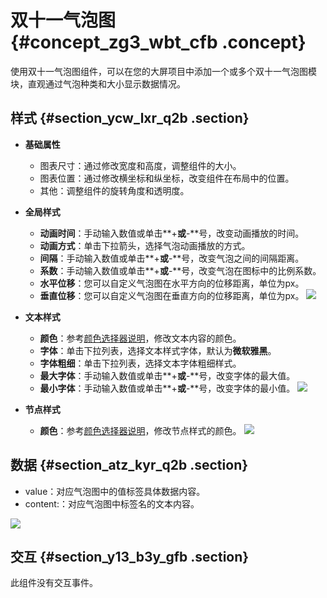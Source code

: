 # 双十一气泡图 {#concept_zg3_wbt_cfb .concept}

使用双十一气泡图组件，可以在您的大屏项目中添加一个或多个双十一气泡图模块，直观通过气泡种类和大小显示数据情况。

## 样式 {#section_ycw_lxr_q2b .section}

-   **基础属性**

    -   图表尺寸：通过修改宽度和高度，调整组件的大小。
    -   图表位置：通过修改横坐标和纵坐标，改变组件在布局中的位置。
    -   其他：调整组件的旋转角度和透明度。
-   **全局样式**

    -   **动画时间**：手动输入数值或单击**+**或**-**号，改变动画播放的时间。
    -   **动画方式**：单击下拉箭头，选择气泡动画播放的方式。
    -   **间隔**：手动输入数值或单击**+**或**-**号，改变气泡之间的间隔距离。
    -   **系数**：手动输入数值或单击**+**或**-**号，改变气泡在图标中的比例系数。
    -   **水平位移**：您可以自定义气泡图在水平方向的位移距离，单位为px。
    -   **垂直位移**：您可以自定义气泡图在垂直方向的位移距离，单位为px。
    ![](http://static-aliyun-doc.oss-cn-hangzhou.aliyuncs.com/assets/img/21302/154174429811937_zh-CN.png)


-   **文本样式**

    -   **颜色**：参考[颜色选择器说明](cn.zh-CN/用户指南/管理组件/设置组件样式/配置项说明.md#section_kdw_vj4_t2b)，修改文本内容的颜色。
    -   **字体**：单击下拉列表，选择文本样式字体，默认为**微软雅黑**。
    -   **字体粗细**：单击下拉列表，选择文本字体粗细样式。
    -   **最大字体**：手动输入数值或单击**+**或**-**号，改变字体的最大值。
    -   **最小字体**：手动输入数值或单击**+**或**-**号，改变字体的最小值。
    ![](http://static-aliyun-doc.oss-cn-hangzhou.aliyuncs.com/assets/img/21302/154174429811938_zh-CN.png)

-   **节点样式**

    -   **颜色**：参考[颜色选择器说明](cn.zh-CN/用户指南/管理组件/设置组件样式/配置项说明.md#section_kdw_vj4_t2b)，修改节点样式的颜色。
    ![](http://static-aliyun-doc.oss-cn-hangzhou.aliyuncs.com/assets/img/21302/154174429811939_zh-CN.png)


## 数据 {#section_atz_kyr_q2b .section}

-   value：对应气泡图中的值标签具体数据内容。
-   content:：对应气泡图中标签名的文本内容。

![](http://static-aliyun-doc.oss-cn-hangzhou.aliyuncs.com/assets/img/21302/154174429811941_zh-CN.png)

## 交互 {#section_y13_b3y_gfb .section}

此组件没有交互事件。

